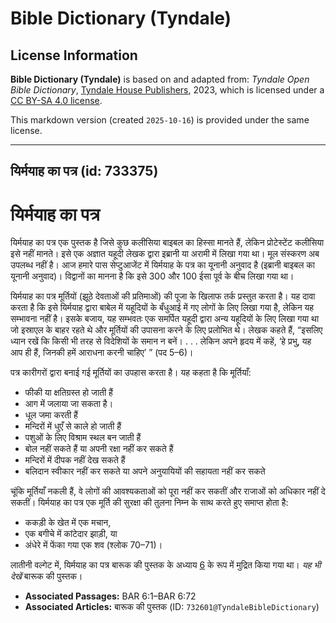 # Bible Dictionary (Tyndale)

## License Information

**Bible Dictionary (Tyndale)** is based on and adapted from: _Tyndale Open Bible Dictionary_, [Tyndale House Publishers](https://tyndaleopenresources.com/), 2023, which is licensed under a [CC BY-SA 4.0 license](https://creativecommons.org/licenses/by-sa/4.0/legalcode.en).

This markdown version (created `2025-10-16`) is provided under the same license.



--------------------------------

## यिर्मयाह का पत्र (id: 733375)

यिर्मयाह का पत्र
================

यिर्मयाह का पत्र एक पुस्तक है जिसे कुछ कलीसिया बाइबल का हिस्सा मानते हैं, लेकिन प्रोटेस्टेंट कलीसिया इसे नहीं मानते। इसे एक अज्ञात यहूदी लेखक द्वारा इब्रानी या अरामी में लिखा गया था। मूल संस्करण अब उपलब्ध नहीं है। आज हमारे पास सेप्टुआजेंट में यिर्मयाह के पत्र का यूनानी अनुवाद है (इब्रानी बाइबल का यूनानी अनुवाद)। विद्वानों का मानना है कि इसे 300 और 100 ईसा पूर्व के बीच लिखा गया था।

यिर्मयाह का पत्र मूर्तियों (झूठे देवताओं की प्रतिमाओं) की पूजा के खिलाफ तर्क प्रस्तुत करता है। यह दावा करता है कि इसे यिर्मयाह द्वारा बाबेल में यहूदियों के बँधुआई में गए लोगों के लिए लिखा गया है, लेकिन यह सम्भावना नहीं है। इसके बजाय, यह सम्भवतः एक समर्पित यहूदी द्वारा अन्य यहूदियों के लिए लिखा गया था जो इस्राएल के बाहर रहते थे और मूर्तियों की उपासना करने के लिए प्रलोभित थे। लेखक कहते हैं, “इसलिए ध्यान रखें कि किसी भी तरह से विदेशियों के समान न बनें। . . . लेकिन अपने हृदय में कहें, ‘हे प्रभु, यह आप ही हैं, जिनकी हमें आराधना करनी चाहिए’ ” (पद 5–6\)।

पत्र कारीगरों द्वारा बनाई गई मूर्तियों का उपहास करता है। यह कहता है कि मूर्तियाँ:

* फीकी या क्षतिग्रस्त हो जाती हैं
* आग में जलाया जा सकता है।
* धूल जमा करती हैं
* मन्दिरों में धुएँ से काले हो जाती हैं
* पशुओं के लिए विश्राम स्थल बन जाती हैं
* बोल नहीं सकते हैं या अपनी रक्षा नहीं कर सकते हैं
* मन्दिरों में दीपक नहीं देख सकते हैं
* बलिदान स्वीकार नहीं कर सकते या अपने अनुयायियों की सहायता नहीं कर सकते

चूंकि मूर्तियाँ नकली हैं, वे लोगों की आवश्यकताओं को पूरा नहीं कर सकतीं और राजाओं को अधिकार नहीं दे सकतीं। यिर्मयाह का पत्र एक मूर्ति की सुरक्षा की तुलना निम्न के साथ करते हुए समाप्त होता है:

* ककड़ी के खेत में एक मचान,
* एक बगीचे में कांटेदार झाड़ी, या
* अंधेरे में फेंका गया एक शव (श्लोक 70–71\)।

लातीनी वल्गेट में, यिर्मयाह का पत्र बारूक की पुस्तक के अध्याय [6](https://ref.ly/Bar6:1-Bar6:72) के रूप में मुद्रित किया गया था। *यह भी देखें* बारूक की पुस्तक।

* **Associated Passages:** BAR 6:1–BAR 6:72
* **Associated Articles:** बारूक की पुस्तक (ID: `732601@TyndaleBibleDictionary`)

